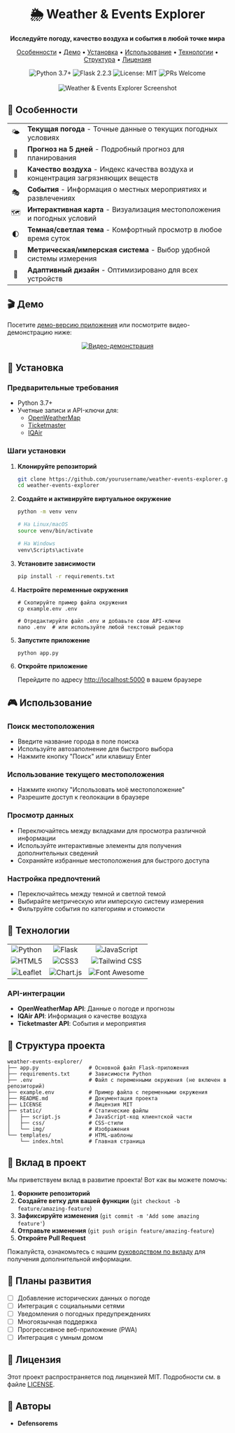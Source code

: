 <div align="center">
  <h1>🌦️ Weather & Events Explorer</h1>
  <p><strong>Исследуйте погоду, качество воздуха и события в любой точке мира</strong></p>
  
  <p>
    <a href="#особенности">Особенности</a> •
    <a href="#демо">Демо</a> •
    <a href="#установка">Установка</a> •
    <a href="#использование">Использование</a> •
    <a href="#технологии">Технологии</a> •
    <a href="#структура-проекта">Структура</a> •
    <a href="#лицензия">Лицензия</a>
  </p>
  
  <img src="https://img.shields.io/badge/Python-3.7+-blue.svg" alt="Python 3.7+"/>
  <img src="https://img.shields.io/badge/Flask-2.2.3-green.svg" alt="Flask 2.2.3"/>
  <img src="https://img.shields.io/badge/License-MIT-yellow.svg" alt="License: MIT"/>
  <img src="https://img.shields.io/badge/PRs-welcome-brightgreen.svg" alt="PRs Welcome"/>
</div>

<br/>

<div align="center">
  <img src="https://placeholder.svg?height=400&width=800&text=Weather+%26+Events+Explorer" alt="Weather & Events Explorer Screenshot"/>
</div>

## 🌟 Особенности

<div align="center">
  <table>
    <tr>
      <td align="center">🌤️</td>
      <td><strong>Текущая погода</strong> - Точные данные о текущих погодных условиях</td>
    </tr>
    <tr>
      <td align="center">📅</td>
      <td><strong>Прогноз на 5 дней</strong> - Подробный прогноз для планирования</td>
    </tr>
    <tr>
      <td align="center">💨</td>
      <td><strong>Качество воздуха</strong> - Индекс качества воздуха и концентрация загрязняющих веществ</td>
    </tr>
    <tr>
      <td align="center">🎭</td>
      <td><strong>События</strong> - Информация о местных мероприятиях и развлечениях</td>
    </tr>
    <tr>
      <td align="center">🗺️</td>
      <td><strong>Интерактивная карта</strong> - Визуализация местоположения и погодных условий</td>
    </tr>
    <tr>
      <td align="center">🌓</td>
      <td><strong>Темная/светлая тема</strong> - Комфортный просмотр в любое время суток</td>
    </tr>
    <tr>
      <td align="center">📏</td>
      <td><strong>Метрическая/имперская система</strong> - Выбор удобной системы измерения</td>
    </tr>
    <tr>
      <td align="center">📱</td>
      <td><strong>Адаптивный дизайн</strong> - Оптимизировано для всех устройств</td>
    </tr>
  </table>
</div>

## 🎬 Демо

Посетите [демо-версию приложения](https://weather-events-explorer.example.com) или посмотрите видео-демонстрацию ниже:

<div align="center">
  <a href="https://youtu.be/your-demo-video">
    <img src="https://placeholder.svg?height=300&width=500&text=Видео-демонстрация" alt="Видео-демонстрация"/>
  </a>
</div>

## 🚀 Установка

### Предварительные требования

- Python 3.7+
- Учетные записи и API-ключи для:
  - [OpenWeatherMap](https://openweathermap.org/api)
  - [Ticketmaster](https://developer.ticketmaster.com/)
  - [IQAir](https://www.iqair.com/air-pollution-data-api)

### Шаги установки

1. **Клонируйте репозиторий**

   ```bash
   git clone https://github.com/yourusername/weather-events-explorer.git
   cd weather-events-explorer
   ```

2. **Создайте и активируйте виртуальное окружение**

   ```bash
   python -m venv venv
   
   # На Linux/macOS
   source venv/bin/activate
   
   # На Windows
   venv\Scripts\activate
   ```

3. **Установите зависимости**

   ```bash
   pip install -r requirements.txt
   ```

4. **Настройте переменные окружения**

   ```
   # Скопируйте пример файла окружения
   cp example.env .env
   
   # Отредактируйте файл .env и добавьте свои API-ключи
   nano .env  # или используйте любой текстовый редактор
   ```

5. **Запустите приложение**

   ```bash
   python app.py
   ```

6. **Откройте приложение**

   Перейдите по адресу [http://localhost:5000](http://localhost:5000) в вашем браузере

## 🎮 Использование

### Поиск местоположения

- Введите название города в поле поиска
- Используйте автозаполнение для быстрого выбора
- Нажмите кнопку "Поиск" или клавишу Enter

### Использование текущего местоположения

- Нажмите кнопку "Использовать моё местоположение"
- Разрешите доступ к геолокации в браузере

### Просмотр данных

- Переключайтесь между вкладками для просмотра различной информации
- Используйте интерактивные элементы для получения дополнительных сведений
- Сохраняйте избранные местоположения для быстрого доступа

### Настройка предпочтений

- Переключайтесь между темной и светлой темой
- Выбирайте метрическую или имперскую систему измерения
- Фильтруйте события по категориям и стоимости

## 🔧 Технологии

<div align="center">
  <table>
    <tr>
      <td align="center"><img src="https://img.shields.io/badge/-Python-3776AB?style=flat&logo=python&logoColor=white" alt="Python"/></td>
      <td align="center"><img src="https://img.shields.io/badge/-Flask-000000?style=flat&logo=flask&logoColor=white" alt="Flask"/></td>
      <td align="center"><img src="https://img.shields.io/badge/-JavaScript-F7DF1E?style=flat&logo=javascript&logoColor=black" alt="JavaScript"/></td>
    </tr>
    <tr>
      <td align="center"><img src="https://img.shields.io/badge/-HTML5-E34F26?style=flat&logo=html5&logoColor=white" alt="HTML5"/></td>
      <td align="center"><img src="https://img.shields.io/badge/-CSS3-1572B6?style=flat&logo=css3&logoColor=white" alt="CSS3"/></td>
      <td align="center"><img src="https://img.shields.io/badge/-Tailwind_CSS-38B2AC?style=flat&logo=tailwind-css&logoColor=white" alt="Tailwind CSS"/></td>
    </tr>
    <tr>
      <td align="center"><img src="https://img.shields.io/badge/-Leaflet-199900?style=flat&logo=leaflet&logoColor=white" alt="Leaflet"/></td>
      <td align="center"><img src="https://img.shields.io/badge/-Chart.js-FF6384?style=flat&logo=chart.js&logoColor=white" alt="Chart.js"/></td>
      <td align="center"><img src="https://img.shields.io/badge/-Font_Awesome-339AF0?style=flat&logo=font-awesome&logoColor=white" alt="Font Awesome"/></td>
    </tr>
  </table>
</div>

### API-интеграции

- **OpenWeatherMap API**: Данные о погоде и прогнозы
- **IQAir API**: Информация о качестве воздуха
- **Ticketmaster API**: События и мероприятия

## 📁 Структура проекта

```
weather-events-explorer/
├── app.py                # Основной файл Flask-приложения
├── requirements.txt      # Зависимости Python
├── .env                  # Файл с переменными окружения (не включен в репозиторий)
├── example.env           # Пример файла с переменными окружения
├── README.md             # Документация проекта
├── LICENSE               # Лицензия MIT
├── static/               # Статические файлы
│   ├── script.js         # JavaScript-код клиентской части
│   ├── css/              # CSS-стили
│   └── img/              # Изображения
└── templates/            # HTML-шаблоны
    └── index.html        # Главная страница
```

## 🤝 Вклад в проект

Мы приветствуем вклад в развитие проекта! Вот как вы можете помочь:

1. **Форкните репозиторий**
2. **Создайте ветку для вашей функции** (`git checkout -b feature/amazing-feature`)
3. **Зафиксируйте изменения** (`git commit -m 'Add some amazing feature'`)
4. **Отправьте изменения** (`git push origin feature/amazing-feature`)
5. **Откройте Pull Request**

Пожалуйста, ознакомьтесь с нашим [руководством по вкладу](CONTRIBUTING.md) для получения дополнительной информации.

## 📝 Планы развития

- [ ] Добавление исторических данных о погоде
- [ ] Интеграция с социальными сетями
- [ ] Уведомления о погодных предупреждениях
- [ ] Многоязычная поддержка
- [ ] Прогрессивное веб-приложение (PWA)
- [ ] Интеграция с умным домом

## 📜 Лицензия

Этот проект распространяется под лицензией MIT. Подробности см. в файле [LICENSE](LICENSE).

## 👥 Авторы

- **Defensorems**

